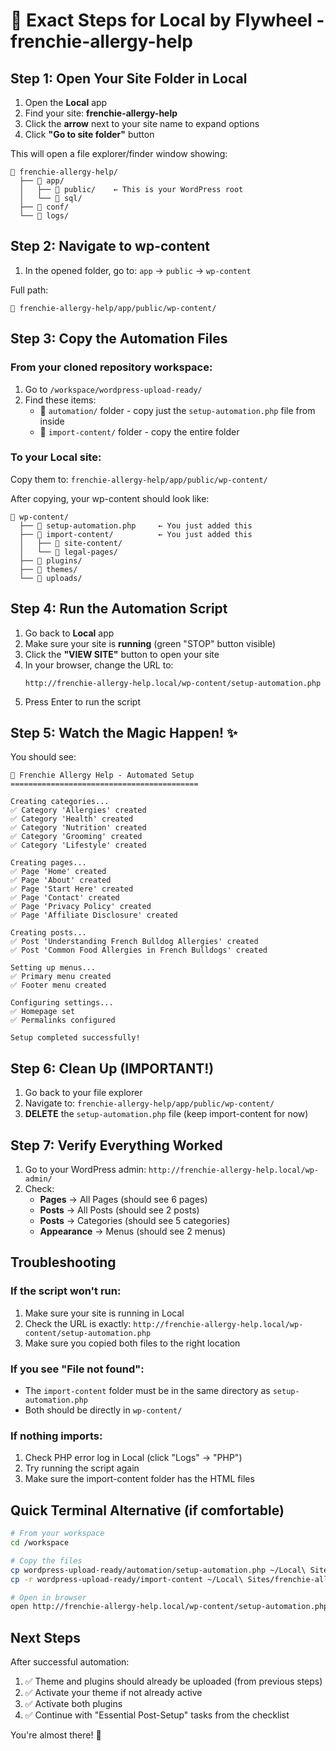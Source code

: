 # 🎯 Exact Steps for Local by Flywheel - frenchie-allergy-help

## Step 1: Open Your Site Folder in Local

1. Open the **Local** app
2. Find your site: **frenchie-allergy-help**
3. Click the **arrow** next to your site name to expand options
4. Click **"Go to site folder"** button

This will open a file explorer/finder window showing:
```
📁 frenchie-allergy-help/
  ├── 📁 app/
  │   ├── 📁 public/    ← This is your WordPress root
  │   └── 📁 sql/
  ├── 📁 conf/
  └── 📁 logs/
```

## Step 2: Navigate to wp-content

1. In the opened folder, go to: `app` → `public` → `wp-content`

Full path:
```
📁 frenchie-allergy-help/app/public/wp-content/
```

## Step 3: Copy the Automation Files

### From your cloned repository workspace:

1. Go to `/workspace/wordpress-upload-ready/`
2. Find these items:
   - 📁 `automation/` folder - copy just the `setup-automation.php` file from inside
   - 📁 `import-content/` folder - copy the entire folder

### To your Local site:

Copy them to: `frenchie-allergy-help/app/public/wp-content/`

After copying, your wp-content should look like:
```
📁 wp-content/
  ├── 📄 setup-automation.php     ← You just added this
  ├── 📁 import-content/          ← You just added this
  │   ├── 📁 site-content/
  │   └── 📁 legal-pages/
  ├── 📁 plugins/
  ├── 📁 themes/
  └── 📁 uploads/
```

## Step 4: Run the Automation Script

1. Go back to **Local** app
2. Make sure your site is **running** (green "STOP" button visible)
3. Click the **"VIEW SITE"** button to open your site
4. In your browser, change the URL to:
   ```
   http://frenchie-allergy-help.local/wp-content/setup-automation.php
   ```
5. Press Enter to run the script

## Step 5: Watch the Magic Happen! ✨

You should see:
```
🐾 Frenchie Allergy Help - Automated Setup
==========================================

Creating categories...
✅ Category 'Allergies' created
✅ Category 'Health' created
✅ Category 'Nutrition' created
✅ Category 'Grooming' created
✅ Category 'Lifestyle' created

Creating pages...
✅ Page 'Home' created
✅ Page 'About' created
✅ Page 'Start Here' created
✅ Page 'Contact' created
✅ Page 'Privacy Policy' created
✅ Page 'Affiliate Disclosure' created

Creating posts...
✅ Post 'Understanding French Bulldog Allergies' created
✅ Post 'Common Food Allergies in French Bulldogs' created

Setting up menus...
✅ Primary menu created
✅ Footer menu created

Configuring settings...
✅ Homepage set
✅ Permalinks configured

Setup completed successfully!
```

## Step 6: Clean Up (IMPORTANT!)

1. Go back to your file explorer
2. Navigate to: `frenchie-allergy-help/app/public/wp-content/`
3. **DELETE** the `setup-automation.php` file (keep import-content for now)

## Step 7: Verify Everything Worked

1. Go to your WordPress admin: `http://frenchie-allergy-help.local/wp-admin/`
2. Check:
   - **Pages** → All Pages (should see 6 pages)
   - **Posts** → All Posts (should see 2 posts)
   - **Posts** → Categories (should see 5 categories)
   - **Appearance** → Menus (should see 2 menus)

## Troubleshooting

### If the script won't run:
1. Make sure your site is running in Local
2. Check the URL is exactly: `http://frenchie-allergy-help.local/wp-content/setup-automation.php`
3. Make sure you copied both files to the right location

### If you see "File not found":
- The `import-content` folder must be in the same directory as `setup-automation.php`
- Both should be directly in `wp-content/`

### If nothing imports:
1. Check PHP error log in Local (click "Logs" → "PHP")
2. Try running the script again
3. Make sure the import-content folder has the HTML files

## Quick Terminal Alternative (if comfortable)

```bash
# From your workspace
cd /workspace

# Copy the files
cp wordpress-upload-ready/automation/setup-automation.php ~/Local\ Sites/frenchie-allergy-help/app/public/wp-content/
cp -r wordpress-upload-ready/import-content ~/Local\ Sites/frenchie-allergy-help/app/public/wp-content/

# Open in browser
open http://frenchie-allergy-help.local/wp-content/setup-automation.php
```

## Next Steps

After successful automation:
1. ✅ Theme and plugins should already be uploaded (from previous steps)
2. ✅ Activate your theme if not already active
3. ✅ Activate both plugins
4. ✅ Continue with "Essential Post-Setup" tasks from the checklist

You're almost there! 🎉